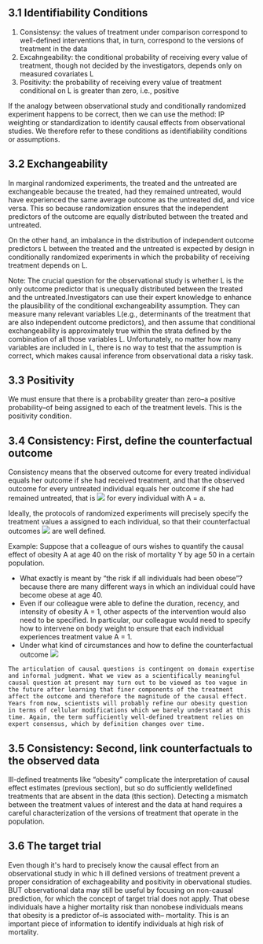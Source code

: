 ## 3.1 Identifiability Conditions

1. Consistensy: the values of treatment under comparison correspond to well-defined interventions that, in turn, correspond to the versions of treatment in the data 
2. Excahngeability: the conditional probability of receiving every value of treatment, though not decided by the investigators, depends only on measured covariates L 
3. Positivity: the probability of receiving every value of treatment conditional on L is greater than zero, i.e., positive

If the analogy between observational study and conditionally randomized experiment happens to be correct, then we can use the method: IP weighting or standardization to identify causal effects from observational studies. We therefore refer to these conditions as identifiability conditions or assumptions.

## 3.2 Exchangeability
In marginal randomized experiments, the treated and the untreated are exchangeable because the treated, had they remained untreated, would have experienced the same average outcome as the untreated did, and vice versa. This so because randomization ensures that the independent predictors of the outcome are equally distributed between the treated and untreated.

On the other hand, an imbalance in the distribution of independent outcome predictors L between the treated and the untreated is expected by design in conditionally randomized experiments in which the probability of receiving treatment depends on L.

Note: The crucial question for the observational study is whether L is the only outcome predictor that is unequally distributed between the treated and the untreated.Investigators can use their expert knowledge to enhance the plausibility of the conditional exchangeability assumption. They can measure many relevant variables L(e.g., determinants of the treatment that are also independent outcome predictors), and then assume that conditional exchangeability is approximately true within the strata defined by the combination of all those variables L. Unfortunately, no matter how many variables are included in L, there is no way to test that the assumption is correct, which makes causal inference from observational data a risky task.

## 3.3 Positivity
We must ensure that there is a probability greater than zero–a positive probability–of being assigned to each of the treatment levels. This is the positivity condition.

## 3.4 Consistency: First, define the counterfactual outcome
Consistency means that the observed outcome for every treated individual equals her outcome if she had received treatment, and that the observed outcome for every untreated individual equals her outcome if she had remained untreated, that is <img src="https://render.githubusercontent.com/render/math?math=Y^{a}=Y"> for every individual with A = a. 

Ideally, the protocols of randomized experiments will precisely specify the treatment values a assigned to each individual, so that their counterfactual outcomes <img src="https://render.githubusercontent.com/render/math?math=Y^{a}"> are well defined.

Example: Suppose that a colleague of ours wishes to quantify the causal effect of obesity A at age 40 on the risk of mortality Y by age 50 in a certain population.
- What exactly is meant by “the risk if all individuals had been obese”? because there are many different ways in which an individual could have become obese at age 40.
- Even if our colleague were able to define the duration, recency, and intensity of obesity A = 1, other aspects of the intervention would also need to be specified. In particular, our colleague would need to specify how to intervene on body weight to ensure that each individual experiences treatment value A = 1. 
- Under what kind of circumstances and how to define the counterfactual outcome <img src="https://render.githubusercontent.com/render/math?math=Y^{a=1}">

```
The articulation of causal questions is contingent on domain expertise and informal judgment. What we view as a scientifically meaningful causal question at present may turn out to be viewed as too vague in the future after learning that finer components of the treatment affect the outcome and therefore the magnitude of the causal effect. Years from now, scientists will probably refine our obesity question in terms of cellular modifications which we barely understand at this time. Again, the term sufficiently well-defined treatment relies on expert consensus, which by definition changes over time. 

```
## 3.5 Consistency: Second, link counterfactuals to the observed data
Ill-defined treatments like “obesity” complicate the interpretation of causal effect estimates (previous section), but so do sufficiently welldefined treatments that are absent in the data (this section). Detecting a mismatch between the treatment values of interest and the data at hand requires a careful characterization of the versions of treatment that operate in the population.

## 3.6 The target trial
Even though it's hard to precisely know the causal effect from an observational study in whic h ill defined versions of treatment prevent a proper considration of exchageability and positivity in obervational studies. BUT observational data may still be useful by focusing on non-causal prediction, for which the concept of target trial does not apply. That obese individuals have a higher mortality risk than nonobese individuals means that obesity is a predictor of–is associated with– mortality. This is an important piece of information to identify individuals at high risk of mortality.
